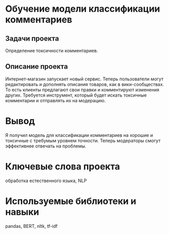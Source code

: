 # **Обучение модели классификации комментариев**
## Задачи проекта  
Определение токсичности комментариев.
## Описание проекта
Интернет-магазин запускает новый сервис. Теперь пользователи могут редактировать и дополнять описания товаров, как в вики-сообществах. То есть клиенты предлагают свои правки и комментируют изменения других. Требуется инструмент, который будет искать токсичные комментарии и отправлять их на модерацию.
# Вывод
Я получил модель для классификации комментариев на хорошие и токсичные с требумым уровнем точности. Теперь модераторы смогут эффективнее отвечать на проблемы.
# Ключевые слова проекта
обработка естественного языка, NLP
# Используемые библиотеки и навыки
pandas, BERT, nltk, tf-idf
